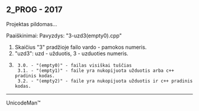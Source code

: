 2_PROG - 2017
----------------
Projektas pildomas...

Paaiškinimai:
 Pavyzdys: "3-uzd3(empty0).cpp"
 
 1. Skaičius "3" pradžioje failo vardo - pamokos numeris.
 2. "uzd3": uzd - užduotis, 3 - uzduoties numeris.
 3.      
         3.0. - "(empty0)" - failas visiškai tuščias
         3.1. - "(empty1)" - faile yra nukopijuota užduotis arba c++ pradinis kodas.
         3.2. - "(empty2)" - faile yra nukopijuota užduotis ir c++ pradinis kodas.

-----
 
         

          
          
          
          
          
          
          
           
           
           
           
           
           
           
           
           
           
           
           
           
           
           
   UnicodeMan™
